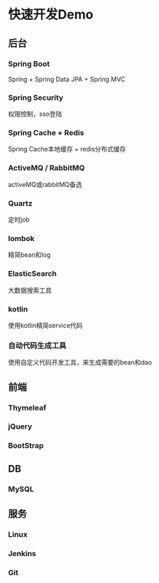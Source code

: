 # 快速开发Demo
## 后台
### Spring Boot
Spring + Spring Data JPA + Spring MVC
### Spring Security
权限控制，sso登陆
### Spring Cache + Redis
Spring Cache本地缓存 + redis分布式缓存
### ActiveMQ / RabbitMQ
activeMQ或rabbitMQ备选
### Quartz
定时job
### lombok
精简bean和log
### ElasticSearch
大数据搜索工具
### kotlin
使用kotlin精简service代码
### 自动代码生成工具
使用自定义代码开发工具，来生成需要的bean和dao
## 前端
### Thymeleaf
### jQuery
### BootStrap
## DB
### MySQL
## 服务
### Linux
### Jenkins
### Git
